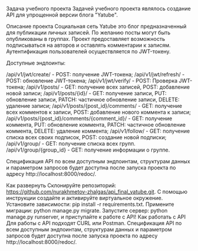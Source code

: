 Задача учебного проекта
Задачей учебного проекта являлось создание API для упрощенной версии блога "Yatube".

Описание проекта
Социальная сеть Yatube это блог предназначенный для публикации личных записей. По желанию посты могут быть опубликованы в группах. Проект предоставляет возможность подписываться на авторов и оставлять комментарии к записям. Аутентификация пользователей осуществляется по JWT-токену.

Доступные эндпоинты:

/api/v1/jwt/create/ - POST: получение JWT-токена;
/api/v1/jwt/refresh/ - POST: обновление JWT-токена;
/api/v1/jwt/verify/ - POST: Проверка JWT-токена;
/api/v1/posts/ - GET: получение всех записей, POST: добавление новой записи;
/api/v1/posts/{id}/ - GET: получение записи, PUT: обновление записи, PATCH: частичное обновление записи, DELETE: удаление записи;
/api/v1/posts/{post_id}/comments/ - GET: получение всех комментов к записи, POST: добавление нового коммента к записи;
/api/v1/posts/{post_id}/comments/{comment_id}/ - GET: получение коммента, PUT: обновление коммента, PATCH: частичное обновление коммента, DELETE: удаление коммента;
/api/v1/follow/ - GET: получение списка всех своих подписок, POST: создание новой подписки;
/api/v1/group/ - GET: получение списка всех групп. /api/v1/group/{group_id} - GET: получение информации о группе.

Спецификация API по всем доступным эндпоинтам, структурам данных и параметром запросов будет доступна после запуска проекта по адресу http://localhost:8000/redoc/.


Как развернуть
Склонируйте репозиторий: https://github.com/nurakhmetov-zhalgas/api_final_yatube.git.
С помощью инструкции создайте и активируйте виртуальное окружение.
Установите зависимости: pip install -r requirements.txt.
Примените миграции: python manage.py migrate.
Запустите сервер: python manage.py runserver, и приступайте к работе с API!
Как работать с API
Для работы с API подходят CURL или Postman. Спецификация API по всем доступным эндпоинтам, структурам данных и параметром запросов будет доступна после запуска проекта по адресу http://localhost:8000/redoc/.
